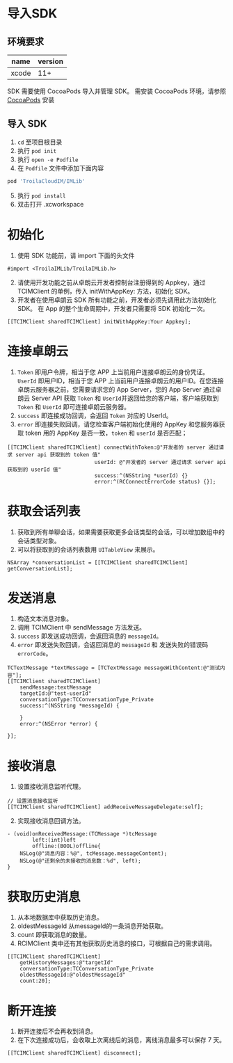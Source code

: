 # 导入SDK

## 环境要求

| name | version |
| - | -|
| xcode | 11+ |

SDK 需要使用 CocoaPods 导入并管理 SDK。 需安装 CocoaPods 环境，请参照 [CocoaPods](https://cocoapods.org/) 安装

## 导入 SDK

1. `cd` 至项目根目录
2. 执行 `pod init`
3. 执行 `open -e Podfile`
4. 在 `Podfile` 文件中添加下面内容
```ruby
pod 'TroilaCloudIM/IMLib'
```
5. 执行 `pod install`
6. 双击打开 .xcworkspace

# 初始化

1. 使用 SDK 功能前，请 import 下面的头文件
```objc
#import <TroilaIMLib/TroilaIMLib.h>
```
2. 请使用开发功能之前从卓朗云开发者控制台注册得到的 Appkey，通过 TCIMClient 的单例，传入 initWithAppKey: 方法，初始化 SDK。
3. 开发者在使用卓朗云 SDK 所有功能之前，开发者必须先调用此方法初始化 SDK。 在 App 的整个生命周期中，开发者只需要将 SDK 初始化一次。
```objc
[[TCIMClient sharedTCIMClient] initWithAppKey:Your Appkey];
```

# 连接卓朗云

1. `Token` 即用户令牌，相当于您 APP 上当前用户连接卓朗云的身份凭证。`UserId` 即用户ID，相当于您 APP 上当前用户连接卓朗云的用户ID。在您连接卓朗云服务器之前，您需要请求您的 App Server，您的 App Server 通过卓朗云 Server API 获取 `Token` 和 `UserId`并返回给您的客户端，客户端获取到 `Token` 和 `UserId` 即可连接卓朗云服务器。
2. `success` 即连接成功回调，会返回 `Token` 对应的 UserId。
3. `error` 即连接失败回调，请您检查客户端初始化使用的 AppKey 和您服务器获取 token 用的 AppKey 是否一致，`token` 和 `userId` 是否匹配；
```objc
[[TCIMClient sharedTCIMClient] connectWithToken:@"开发者的 server 通过请求 server api 获取到的 token 值" 
                            userId: @"开发者的 server 通过请求 server api 获取到的 userId 值"
                            success:^(NSString *userId) {}
                            error:^(RCConnectErrorCode status) {}];

```

# 获取会话列表

1. 获取到所有单聊会话，如果需要获取更多会话类型的会话，可以增加数组中的会话类型对象。
2. 可以将获取到的会话列表数用 `UITableView` 来展示。
```objc
NSArray *conversationList = [[TCIMClient sharedTCIMClient] getConversationList];
```

# 发送消息

1. 构造文本消息对象。
2. 调用 TCIMClient 中 sendMessage 方法发送。
3. `success` 即发送成功回调，会返回消息的 `messageId`。
4. `error` 即发送失败回调，会返回消息的 `messageId` 和 发送失败的错误码 `errorCode`。
```objc
TCTextMessage *textMessage = [TCTextMessage messageWithContent:@"测试内容"];
[[TCIMClient sharedTCIMClient] 
    sendMessage:textMessage 
    targetId:@"test-userId" 
    conversationType:TCConversationType_Private 
    success:^(NSString *messageId) {
    
    }
    error:^(NSError *error) {
    
}];
```

# 接收消息

1. 设置接收消息监听代理。
```objc
// 设置消息接收监听
[[TCIMClient sharedTCIMClient] addReceiveMessageDelegate:self];

```
2. 实现接收消息回调方法。
```objc
- (void)onReceivedMessage:(TCMessage *)tcMessage 
        left:(int)left 
        offline:(BOOL)offline{
    NSLog(@"消息内容：%@", tcMessage.messageContent);
    NSLog(@"还剩余的未接收的消息数：%d", left);
}
```

# 获取历史消息

1. 从本地数据库中获取历史消息。
2. oldestMessageId 从messageId的一条消息开始获取。
3. count 即获取消息的数量。
4. RCIMClient 类中还有其他获取历史消息的接口，可根据自己的需求调用。
```objc
[[TCIMClient sharedTCIMClient]
    getHistoryMessages:@"targetId"
    conversationType:TCConversationType_Private
    oldestMessageId:@"oldestMessageId"
    count:20];
```

# 断开连接

1. 断开连接后不会再收到消息。
2. 在下次连接成功后，会收取上次离线后的消息，离线消息最多可以保存 7 天。
```objc
[[TCIMClient sharedTCIMClient] disconnect];
```